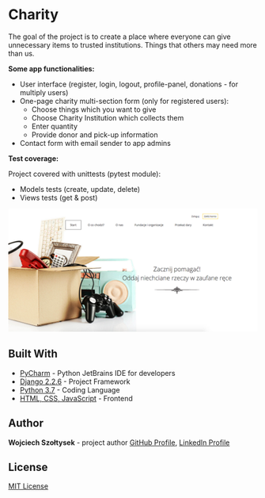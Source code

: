 # Charity

The goal of the project is to create a place where everyone can give unnecessary items to trusted institutions.
Things that others may need more than us. 

**Some app functionalities:**
- User interface (register, login, logout, profile-panel, donations - for multiply users)
- One-page charity multi-section form (only for registered users):
    - Choose things which you want to give
    - Choose Charity Institution which collects them
    - Enter quantity
    - Provide donor and pick-up information
- Contact form with email sender to app admins

**Test coverage:**

Project covered with unittests (pytest module):
- Models tests (create, update, delete)
- Views tests (get & post)


![](https://github.com/wszoltysek/give_things/blob/master/main_app/static/images/readme.png?raw=true)

## Built With

- [PyCharm](https://www.jetbrains.com/pycharm/) - Python JetBrains IDE for developers
- [Django 2.2.6](https://docs.djangoproject.com/pl/2.1/releases/2.0/) - Project Framework
- [Python 3.7](https://www.python.org/downloads/release/python-370/) - Coding Language
- [HTML, CSS, JavaScript]() - Frontend

## Author

**Wojciech Szołtysek** - project author 
[GitHub Profile](https://github.com/wszoltysek/), [LinkedIn Profile](https://www.linkedin.com/in/wszoltysek/)

## License

[MIT License](https://choosealicense.com/licenses/mit/)
